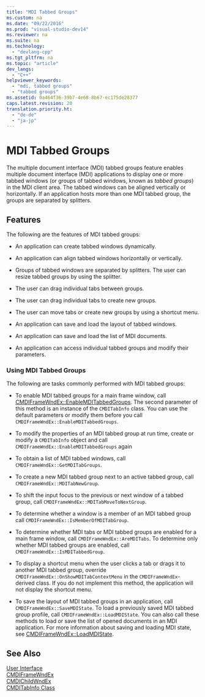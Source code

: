```yaml
---
title: "MDI Tabbed Groups"
ms.custom: na
ms.date: "09/22/2016"
ms.prod: "visual-studio-dev14"
ms.reviewer: na
ms.suite: na
ms.technology: 
  - "devlang-cpp"
ms.tgt_pltfrm: na
ms.topic: "article"
dev_langs: 
  - "C++"
helpviewer_keywords: 
  - "mdi, tabbed groups"
  - "tabbed groups"
ms.assetid: 0a464f36-39b7-4e68-8b67-ec175de28377
caps.latest.revision: 20
translation.priority.ht: 
  - "de-de"
  - "ja-jp"
---
```

# MDI Tabbed Groups
The multiple document interface (MDI) tabbed groups feature enables multiple document interface (MDI) applications to display one or more tabbed windows (or groups of tabbed windows, known as *tabbed groups*) in the MDI client area. The tabbed windows can be aligned vertically or horizontally. If an application hosts more than one MDI tabbed group, the groups are separated by splitters.  
  
## Features  
 The following are the features of MDI tabbed groups:  
  
-   An application can create tabbed windows dynamically.  
  
-   An application can align tabbed windows horizontally or vertically.  
  
-   Groups of tabbed windows are separated by splitters. The user can resize tabbed groups by using the splitter.  
  
-   The user can drag individual tabs between groups.  
  
-   The user can drag individual tabs to create new groups.  
  
-   The user can move tabs or create new groups by using a shortcut menu.  
  
-   An application can save and load the layout of tabbed windows.  
  
-   An application can save and load the list of MDI documents.  
  
-   An application can access individual tabbed groups and modify their parameters.  
  
### Using MDI Tabbed Groups  
 The following are tasks commonly performed with MDI tabbed groups:  
  
-   To enable MDI tabbed groups for a main frame window, call [CMDIFrameWndEx::EnableMDITabbedGroups](../vs140/cmdiframewndex--enablemditabbedgroups.md). The second parameter of this method is an instance of the `CMDITabInfo` class. You can use the default parameters or modify them before you call `CMDIFrameWndEx::EnableMDITabbedGroups`.  
  
-   To modify the properties of an MDI tabbed group at run time, create or modify a `CMDITabInfo` object and call `CMDIFrameWndEx::EnableMDITabbedGroups` again  
  
-   To obtain a list of MDI tabbed windows, call `CMDIFrameWndEx::GetMDITabGroups`.  
  
-   To create a new MDI tabbed group next to an active tabbed group, call `CMDIFrameWndEx::MDITabNewGroup`.  
  
-   To shift the input focus to the previous or next window of a tabbed group, call `CMDIFrameWndEx::MDITabMoveToNextGroup`.  
  
-   To determine whether a window is a member of an MDI tabbed group call `CMDIFrameWndEx::IsMemberOfMDITabGroup`.  
  
-   To determine whether MDI tabs or MDI tabbed groups are enabled for a main frame window, call `CMDIFrameWndEx::AreMDITabs`. To determine only whether MDI tabbed groups are enabled, call `CMDIFrameWndEx::IsMDITabbedGroup`.  
  
-   To display a shortcut menu when the user clicks a tab or drags it to another MDI tabbed group, override `CMDIFrameWndEx::OnShowMDITabContextMenu` in the `CMDIFrameWndEx`-derived class. If you do not implement this method, the application will not display the shortcut menu.  
  
-   To save the layout of MDI tabbed groups in an application, call `CMDIFrameWndEx::SaveMDIState`. To load a previously saved MDI tabbed group profile, call `CMDIFrameWndEx::LoadMDIState`. You can also call these methods to load or save the list of opened documents in an MDI application. For more information about saving and loading MDI state, see [CMDIFrameWndEx::LoadMDIState](../vs140/cmdiframewndex--loadmdistate.md).  
  
## See Also  
 [User Interface](../vs140/user-interface-elements--mfc-.md)   
 [CMDIFrameWndEx](../vs140/cmdiframewndex-class.md)   
 [CMDIChildWndEx](../vs140/cmdichildwndex-class.md)   
 [CMDITabInfo Class](../vs140/cmditabinfo-class.md)